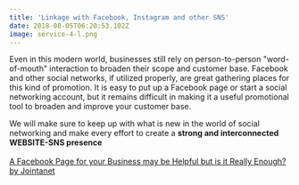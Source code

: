 ```yaml
---
title: 'Linkage with Facebook, Instagram and other SNS'
date: 2018-08-05T06:20:53.102Z
image: service-4-l.png
---
```

Even in this modern world, businesses still rely on person-to-person &quot;word-of-mouth&quot; interaction to broaden their scope and customer base.  Facebook and other social networks, if utilized properly, are great gathering places for this kind of promotion.  It is easy to put up a Facebook page or start a social networking account, but it remains difficult in making  it a useful promotional tool to broaden and improve your customer base.

We will make sure to keep up with what is new in the world of social networking and make every effort to create a **strong and interconnected WEBSITE-SNS presence**
<br><br>
[A Facebook Page for your Business may be Helpful but is it Really Enough? by Jointanet](/en/articles/facebook)
